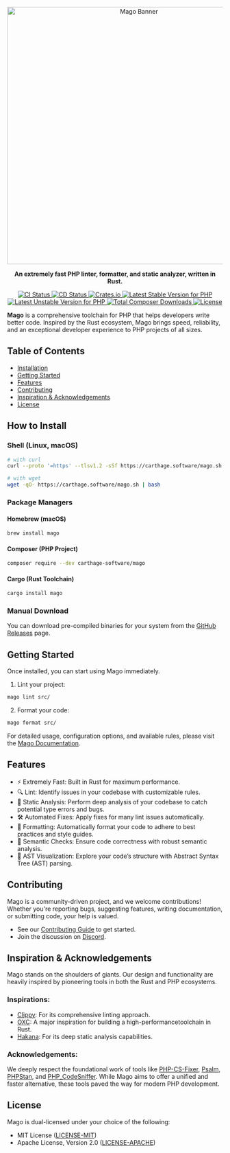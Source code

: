 <p align="center">
    <img src="assets/banner.svg" alt="Mago Banner" width="600" />
</p>

<p align="center">
    <strong>An extremely fast PHP linter, formatter, and static analyzer, written in Rust.</strong>
</p>

<p align="center">
    <a href="https://github.com/carthage-software/mago/actions/workflows/ci.yml">
        <img src="https://github.com/carthage-software/mago/actions/workflows/ci.yml/badge.svg" alt="CI Status">
    </a>
    <a href="https://github.com/carthage-software/mago/actions/workflows/cd.yml">
        <img src="https://github.com/carthage-software/mago/actions/workflows/cd.yml/badge.svg" alt="CD Status">
    </a>
    <a href="https://crates.io/crates/mago">
        <img src="https://img.shields.io/crates/v/mago.svg" alt="Crates.io">
    </a>
    <a href="https://packagist.org/packages/carthage-software/mago">
        <img src="https://poser.pugx.org/carthage-software/mago/v" alt="Latest Stable Version for PHP">
    </a>
    <a href="https://packagist.org/packages/carthage-software/mago">
        <img src="https://poser.pugx.org/carthage-software/mago/v/unstable" alt="Latest Unstable Version for PHP">
    </a>
    <a href="https://packagist.org/packages/carthage-software/mago">
        <img src="http://poser.pugx.org/carthage-software/mago/downloads" alt="Total Composer Downloads">
    </a>
    <a href="https://github.com/carthage-software/mago/blob/main/LICENSE-MIT">
        <img src="https://img.shields.io/crates/l/mago.svg" alt="License">
    </a>
</p>

**Mago** is a comprehensive toolchain for PHP that helps developers write better code. Inspired by the Rust ecosystem, Mago brings speed, reliability, and an exceptional developer experience to PHP projects of all sizes.

## Table of Contents

- [Installation](#installation)
- [Getting Started](#getting-started)
- [Features](#features)
- [Contributing](#contributing)
- [Inspiration & Acknowledgements](#inspiration--acknowledgements)
- [License](#license)

## How to Install

### Shell (Linux, macOS)

```sh
# with curl
curl --proto '=https' --tlsv1.2 -sSf https://carthage.software/mago.sh | bash

# with wget
wget -qO- https://carthage.software/mago.sh | bash
```

### Package Managers

#### Homebrew (macOS)

```sh
brew install mago
```

#### Composer (PHP Project)

```sh
composer require --dev carthage-software/mago
```

#### Cargo (Rust Toolchain)

```sh
cargo install mago
```

### Manual Download

You can download pre-compiled binaries for your system from the [GitHub Releases](https://github.com/carthage-software/mago/releases) page.

## Getting Started

Once installed, you can start using Mago immediately.

1. Lint your project:

```sh
mago lint src/
```

2. Format your code:

```sh
mago format src/
```

For detailed usage, configuration options, and available rules, please visit the [Mago Documentation](https://mago.carthage.software/).

## Features

- ⚡️ Extremely Fast: Built in Rust for maximum performance.
- 🔍 Lint: Identify issues in your codebase with customizable rules.
- 🔬 Static Analysis: Perform deep analysis of your codebase to catch potential type errors and bugs.
- 🛠️ Automated Fixes: Apply fixes for many lint issues automatically.
- 📜 Formatting: Automatically format your code to adhere to best practices and style guides.
- 🧠 Semantic Checks: Ensure code correctness with robust semantic analysis.
- 🌳 AST Visualization: Explore your code’s structure with Abstract Syntax Tree (AST) parsing.

## Contributing

Mago is a community-driven project, and we welcome contributions! Whether you're reporting bugs, suggesting features, writing documentation, or submitting code, your help is valued.

- See our [Contributing Guide](./CONTRIBUTING.md) to get started.
- Join the discussion on [Discord](https://discord.gg/mwyyjr27eu).

## Inspiration & Acknowledgements

Mago stands on the shoulders of giants. Our design and functionality are heavily inspired by pioneering tools in both the Rust and PHP ecosystems.

### Inspirations:

- [Clippy](https://github.com/rust-lang/rust-clippy): For its comprehensive linting approach.
- [OXC](https://github.com/oxc-project/oxc/): A major inspiration for building a high-performancetoolchain in Rust.
- [Hakana](https://github.com/slackhq/hakana/): For its deep static analysis capabilities.

### Acknowledgements:

We deeply respect the foundational work of tools like [PHP-CS-Fixer](https://github.com/PHP-CS-Fixer/PHP-CS-Fixer), [Psalm](https://github.com/vimeo/psalm), [PHPStan](https://github.com/phpstan/phpstan), and [PHP_CodeSniffer](https://github.com/squizlabs/PHP_CodeSniffer). While Mago aims to offer a unified and faster alternative, these tools paved the way for modern PHP development.

## License

Mago is dual-licensed under your choice of the following:

- MIT License ([LICENSE-MIT](./LICENSE-MIT))
- Apache License, Version 2.0 ([LICENSE-APACHE](./LICENSE-APACHE))

